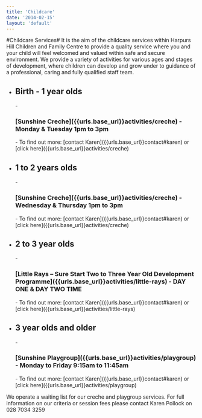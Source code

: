 ```yaml
---
title: 'Childcare'
date: '2014-02-15'
layout: 'default'
---
```

#Childcare Services#
<span id="childcare">
It is the aim of the childcare services within Harpurs Hill Children and Family Centre to provide a quality service where you and your child will feel welcomed and valued within safe and secure environment.  We provide a variety of activities for various ages and stages of development, where children can develop and grow under to guidance of a professional, caring and fully qualified staff team.  

- <h2>Birth - 1 year olds</h2>
    - <h3>[Sunshine Creche]({{urls.base_url}}activities/creche) - Monday &amp; Tuesday 1pm to 3pm</h3>
        - To find out more: [contact Karen]({{urls.base_url}}contact#karen) or [click here]({{urls.base_url}}activities/creche)

- <h2>1 to 2 years olds</h2>
    - <h3>[Sunshine Creche]({{urls.base_url}}activities/creche) - Wednesday &amp; Thursday 1pm to 3pm</h3>
        - To find out more: [contact Karen]({{urls.base_url}}contact#karen) or [click here]({{urls.base_url}}activities/creche)

- <h2>2 to 3 year olds</h2>
    - <h3>[Little Rays – Sure Start Two to Three Year Old Development Programme]({{urls.base_url}}activities/little-rays) - DAY ONE &amp; DAY TWO TIME</h3>
        - To find out more: [contact Karen]({{urls.base_url}}contact#karen) or [click here]({{urls.base_url}}activities/little-rays)

- <h2>3 year olds and older</h2>
    - <h3>[Sunshine Playgroup]({{urls.base_url}}activities/playgroup) - Monday to Friday 9:15am to 11:45am</h3>
        - To find out more: [contact Karen]({{urls.base_url}}contact#karen) or [click here]({{urls.base_url}}activities/playgroup)

We operate a waiting list for our creche and playgroup services.  For full information on our criteria or session fees please contact Karen Pollock on 028 7034 3259  
</span>
